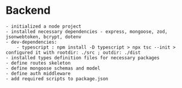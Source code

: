 
# Backend 
    - initialized a node project
    - installed necessary dependencies - express, mongoose, zod, jsonwebtoken, bcrypt, dotenv
    - dev-dependencies: 
        - typescript : npm install -D typescript > npx tsc --init > configured it with rootdir: ./src ; outdir: ./dist
    - installed types definition files for necessary packages
    - define routes skeleton
    - define mongoose schemas and model
    - define auth middleware
    - add required scripts to package.json

